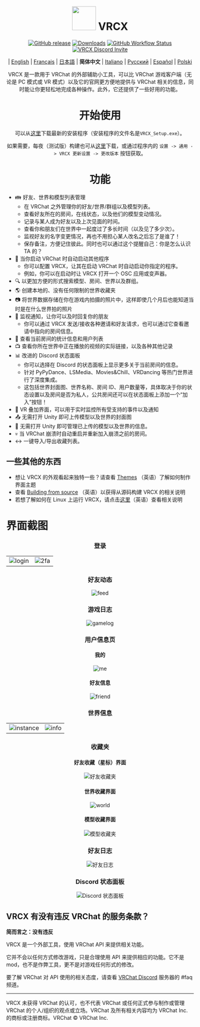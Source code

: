 <div align="center">

# <img src="https://raw.githubusercontent.com/vrcx-team/VRCX/master/VRCX.ico" width="64" height="64"> </img> VRCX

[![GitHub release](https://img.shields.io/github/release/vrcx-team/VRCX.svg)](https://github.com/vrcx-team/VRCX/releases/latest)
[![Downloads](https://img.shields.io/github/downloads/vrcx-team/VRCX/total?color=6451f1)](https://github.com/vrcx-team/VRCX/releases/latest)
[![GitHub Workflow Status](https://github.com/vrcx-team/VRCX/actions/workflows/github_actions.yml/badge.svg)](https://github.com/vrcx-team/VRCX/actions/workflows/github_actions.yml)
[![VRCX Discord Invite](https://img.shields.io/discord/854071236363550763?color=%237289DA&logo=discord&logoColor=white&label=discord)](https://vrcx.app/discord)

| [English](./README.md) | [Français](./README.fr.md) | [日本語](./README.jp.md) | **简体中文** | [Italiano](./README.it.md) | [Русский](./README.ru_RU.md) | [Español](./README.es.md) | [Polski](./README.pl.md)

VRCX 是一款用于 VRChat 的外部辅助小工具，可以比 VRChat 游戏客户端（无论是 PC 模式或 VR 模式）以及它的官网更方便地提供与 VRChat 相关的信息，同时能让你更轻松地完成各种操作。此外，它还提供了一些好用的功能。

# 开始使用

<div align="center">

可以从[这里](https://github.com/vrcx-team/VRCX/releases/latest)下载最新的安装程序（安装程序的文件名是`VRCX_Setup.exe`）。

如果需要，每夜（测试版）构建也可从[这里](https://vrcx.app/github/nightly)下载，或通过程序内的 `设置 -> 通用 -> VRCX 更新设置 -> 更改版本` 按钮获取。

# 功能

<div align="left">

- :family: 好友、世界和模型列表管理
    - 在 VRChat 之外管理你的好友/世界/群组以及模型列表。
    - 查看好友所在的房间，在线状态，以及他们的模型变动情况。
    - 记录与某人成为好友以及上次见面的时间。
    - 查看你和朋友们在世界中一起度过了多长时间（以及见了多少次）。
    - 监视好友的名字变更情况，再也不用担心某人改名之后忘了是谁了！
    - 保存备注，方便记住彼此。同时也可以通过这个提醒自己：你是怎么认识 TA 的？
- :electric_plug: 当你启动 VRChat 时自动启动其他程序
    - 你可以配置 VRCX，让其在启动 VRChat 时自动启动你指定的程序。
    - 例如，你可以在启动时让 VRCX 打开一个 OSC 应用或变声器。
- :mag: 以更加方便的形式搜索模型、房间、世界以及群组。
- :earth_americas: 创建本地的、没有任何限制的世界收藏夹
- :camera: 将世界数据存储在你在游戏内拍摄的照片中，这样即使几个月后也能知道当时是在什么世界拍的照片
- :bell: 监视通知，让你可以及时回复你的朋友
    - 你可以通过 VRCX 发送/接收各种邀请和好友请求，也可以通过它查看邀请中指向的房间信息。
- :scroll: 查看当前房间的统计信息和用户列表
- :tv: 查看你所在世界中正在播放的视频的实际链接，以及各种其他记录
- :bar_chart: 改进的 Discord 状态面板
    - 你可以选择在 Discord 的状态面板上显示更多关于当前房间的信息。
    - 针对 PyPyDance、LSMedia、Movies&Chill、VRDancing 等热门世界进行了深度集成。
    - 这包括世界封面图、世界名称、房间 ID、用户数量等，具体取决于你的状态设置以及房间是否为私人，公共房间还可以在状态面板上添加一个“加入”按钮！
- :crystal_ball: VR 叠加界面，可以用于实时监控所有受支持的事件以及通知
- :outbox_tray: 无需打开 Unity 即可上传模型以及世界的封面图
- :page_facing_up: 无需打开 Unity 即可管理已上传的模型以及世界的信息。
- :skull: 当 VRChat 崩溃时自动重启并重新加入崩溃之前的房间。
- :left_right_arrow: 一键导入/导出收藏列表。

## 一些其他的东西

- 想让 VRCX 的外观看起来独特一些？请查看 [Themes](https://github.com/vrcx-team/VRCX/wiki/Themes) （英语）了解如何制作界面主题
- 查看 [Building from source](https://github.com/vrcx-team/VRCX/wiki/Building-from-source) （英语）以获得从源码构建 VRCX 的相关说明
- 若想了解如何在 Linux 上运行 VRCX，请点击[这里](https://github.com/vrcx-team/VRCX/wiki/Running-VRCX-on-Linux)（英语）查看相关说明

# 界面截图

<div align="center">

<h3>登录</h3>

<table>
  <tr>
    <td align="center"><img src="https://user-images.githubusercontent.com/47104993/246643085-8a230eb9-6bac-4f83-8f6c-4b6ea76c37e2.png" alt="login"></td>
    <td align="center"><img src="https://user-images.githubusercontent.com/47104993/246643167-b3988e3d-77ab-421f-862e-1b9fc59d46e9.png" alt="2fa"></td>
  </tr>
</table>

<h3>好友动态</h3>

<img src="https://user-images.githubusercontent.com/47104993/246643541-6c3f64cb-7a22-493e-8f66-8524caff2994.png" alt="feed">

<h3>游戏日志</h3>

<img src="https://user-images.githubusercontent.com/47104993/246643608-b8472c89-ac38-4fbe-b2f3-b6bd5be06b28.png" alt="gamelog">

<h3>用户信息页</h3>

<h4>我的</h4>

<img src="https://user-images.githubusercontent.com/47104993/246643835-d4b9e008-7a64-4163-a53c-7c01bc78a780.png" alt="me">

<h4>好友信息</h4>

<img src="https://user-images.githubusercontent.com/47104993/246644739-b1d7d2df-40f2-465e-bd50-3127ee7a6fdd.png" alt="friend">

<h3>世界信息</h3>

<table>
  <tr>
    <td align="center"><img src="https://user-images.githubusercontent.com/47104993/246643937-5a5197ed-f1dc-4fd1-abed-61467107b51c.png" alt="instance"></td>
    <td align="center"><img src="https://user-images.githubusercontent.com/47104993/246643971-a82900ab-8020-48d9-a700-0fb7db7f3892.png" alt="info"></td>
  </tr>
</table>

<h3>收藏夹</h3>

<h4>好友收藏（星标）界面</h4>

<img src="https://user-images.githubusercontent.com/47104993/246644035-edf5b224-004c-4aee-b7e7-88169834ea24.png" alt="好友收藏夹">

<h4>世界收藏界面</h4>

<img src="https://user-images.githubusercontent.com/47104993/246644127-7d055aec-5df1-44af-82a9-8b107fc2329b.png" alt="world">

<h4>模型收藏界面</h4>

<img src="https://user-images.githubusercontent.com/47104993/246644243-0ccbfc65-194e-4510-a785-16a171849cd8.png" alt="模型收藏夹">

<h3>好友日志</h3>

<img src="https://user-images.githubusercontent.com/47104993/246644384-540953c8-e5aa-49d0-82da-45728483456c.png" alt="好友日志">

<h3>Discord 状态面板</h3>

<img src="https://user-images.githubusercontent.com/47104993/246644534-5d07589e-0464-46c8-a78a-1cb927fab08e.png" alt="Discord 状态面板">

<!-- The other images will be similar to this -->
</div>

## VRCX 有没有违反 VRChat 的服务条款？

**简而言之：没有违反**

VRCX 是一个外部工具，使用 VRChat API 来提供相关功能。

它并不会以任何方式修改游戏，只是合理使用 API 来提供相应的功能。它不是 mod，也不是作弊工具，更不是对游戏任何形式的修改。

要了解 VRChat 对 API 使用的相关态度，请查看 [VRChat Discord](https://discord.gg/vrchat) 服务器的 #faq 频道。

---

VRCX 未获得 VRChat 的认可，也不代表 VRChat 或任何正式参与制作或管理 VRChat 的个人/组织的观点或立场。VRChat 及所有相关内容均为 VRChat Inc. 的商标或注册商标。VRChat © VRChat Inc.
